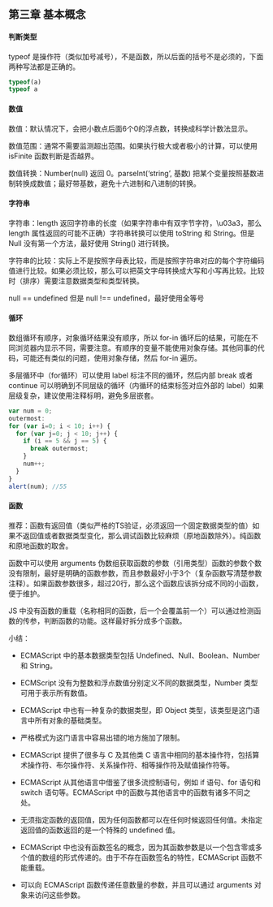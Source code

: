 ## 第三章 基本概念

#### 判断类型

typeof 是操作符（类似加号减号），不是函数，所以后面的括号不是必须的，下面两种写法都是正确的。

~~~js
typeof(a)
typeof a
~~~

#### 数值

数值：默认情况下，会把小数点后面6个0的浮点数，转换成科学计数法显示。

数值范围：通常不需要监测超出范围。如果执行极大或者极小的计算，可以使用 isFinite 函数判断是否越界。

数值转换：Number(null) 返回 0。parseInt(‘string’, 基数) 把某个变量按照基数进制转换成数值；最好带基数，避免十六进制和八进制的转换。

#### 字符串

字符串：length 返回字符串的长度（如果字符串中有双字节字符，\u03a3，那么 length 属性返回的可能不正确）字符串转换可以使用 toString 和 String。但是 Null 没有第一个方法，最好使用 String() 进行转换。

字符串的比较：实际上不是按照字母表比较，而是按照字符串对应的每个字符编码值进行比较。如果必须比较，那么可以把英文字母转换成大写和小写再比较。比较时（排序）需要注意数据类型和类型转换。

null == undefined 但是 null !== undefined，最好使用全等号

#### 循环

数组循环有顺序，对象循环结果没有顺序，所以 for-in 循环后的结果，可能在不同浏览器内显示不同，需要注意。有顺序的变量不能使用对象存储。其他同事的代码，可能还有类似的问题，使用对象存储，然后 for-in 遍历。

多层循环中（for循环）可以使用 label 标注不同的循环，然后内部 break 或者 continue 可以明确到不同层级的循环（内循环的结束标签对应外部的 label）如果层级复杂，建议使用注释标明，避免多层嵌套。

~~~js
var num = 0; 
outermost: 
for (var i=0; i < 10; i++) { 
  for (var j=0; j < 10; j++) { 
    if (i == 5 && j == 5) { 
      break outermost; 
    } 
    num++; 
  } 
} 
alert(num); //55
~~~

#### 函数

推荐：函数有返回值（类似严格的TS验证，必须返回一个固定数据类型的值）如果不返回值或者数据类型变化，那么调试函数比较麻烦（原地函数除外）。纯函数和原地函数的取舍。

函数中可以使用 arguments 伪数组获取函数的参数（引用类型）函数的参数个数没有限制，最好是明确的函数参数，而且参数最好小于3个（复杂函数写清楚参数注释）。如果函数参数很多，超过20行，那么这个函数应该拆分成不同的小函数，便于维护。

JS 中没有函数的重载（名称相同的函数，后一个会覆盖前一个）可以通过检测函数的传参，判断函数的功能。这样最好拆分成多个函数。



小结：

- ECMAScript 中的基本数据类型包括 Undefined、Null、Boolean、Number 和 String。 

- ECMScript 没有为整数和浮点数值分别定义不同的数据类型，Number 类型可用于表示所有数值。

- ECMAScript 中也有一种复杂的数据类型，即 Object 类型，该类型是这门语言中所有对象的基础类型。

- 严格模式为这门语言中容易出错的地方施加了限制。

- ECMAScript 提供了很多与 C 及其他类 C 语言中相同的基本操作符，包括算术操作符、布尔操作符、关系操作符、相等操作符及赋值操作符等。

- ECMAScript 从其他语言中借鉴了很多流控制语句，例如 if 语句、for 语句和 switch 语句等。ECMAScript 中的函数与其他语言中的函数有诸多不同之处。

- 无须指定函数的返回值，因为任何函数都可以在任何时候返回任何值。未指定返回值的函数返回的是一个特殊的 undefined 值。

- ECMAScript 中也没有函数签名的概念，因为其函数参数是以一个包含零或多个值的数组的形式传递的。由于不存在函数签名的特性，ECMAScript 函数不能重载。

- 可以向 ECMAScript 函数传递任意数量的参数，并且可以通过 arguments 对象来访问这些参数。

